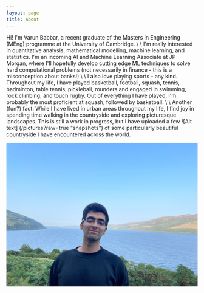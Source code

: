 ```yaml
---
layout: page
title: About
---
```


Hi! I'm Varun Babbar, a recent graduate of the Masters in Engineering (MEng) programme at the University of Cambridge.
\\
\\
I'm really interested in quantitative analysis, mathematical modelling, machine learning, and statistics. I'm an incoming AI and Machine Learning Associate at JP Morgan, where I'll hopefully develop cutting edge ML techniques to solve hard computational problems (not necessarily in finance - this is a misconception about banks!)
\\
\\
I also love playing sports - any kind. Throughout my life, I have played basketball, football, squash, tennis, badminton, table tennis, pickleball, rounders and engaged in swimming, rock climbing, and touch rugby. Out of everything I have played, I'm probably the most proficient at squash, followed by basketball.
\\
\\
Another (fun?) fact: While I have lived in urban areas throughout my life, I find joy in spending time walking in the countryside and exploring picturesque landscapes. This is still a work in progress, but I have uploaded a few ![Alt text] (/pictures?raw=true "snapshots") of some particularly beautiful countryside I have encountered across the world. 

![Alt text](/pictures/me.jpeg?raw=true)

